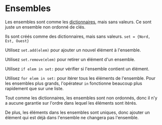 # Ensembles

Les ensembles sont comme les [dictionnaires](docs/scripting/dicts), mais sans valeurs. Ce sont juste un ensemble non ordonné de clés.

Ils sont créés comme des dictionnaires, mais sans valeurs.
`set = {Nord, Est, Ouest}`

Utilisez `set.add(elem)` pour ajouter un nouvel élément à l'ensemble.

Utilisez `set.remove(elem)` pour retirer un élément d'un ensemble.

Utilisez `if elem in set:` pour vérifier si l'ensemble contient un élément.

Utilisez `for elem in set:` pour itérer tous les éléments de l'ensemble.
Pour les ensembles plus grands, l'opérateur `in` fonctionne beaucoup plus rapidement que sur une liste.

Tout comme les dictionnaires, les ensembles sont non ordonnés, donc il n'y a aucune garantie sur l'ordre dans lequel les éléments sont itérés.

De plus, les éléments dans les ensembles sont uniques, donc ajouter un élément qui est déjà dans l'ensemble ne changera pas l'ensemble.